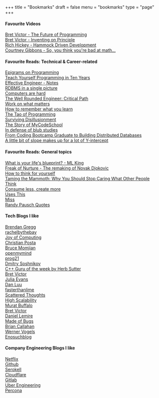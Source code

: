 +++
title = "Bookmarks"
draft = false
menu = "bookmarks"
type = "page"
+++

#### Favourite Videos
[Bret Victor - The Future of Programming](https://www.youtube.com/watch?v=8pTEmbeENF4) \
[Bret Victor - Inventing on Principle](https://www.youtube.com/watch?v=PUv66718DII) \
[Rich Hickey - Hammock Driven Development](https://www.youtube.com/watch?v=f84n5oFoZBc) \
[Courtney Gibbons - So, you think you're bad at math...](https://www.youtube.com/watch?v=kenf8E1RuoA&list=WL&index=14)


#### Favourite Reads: Technical & Career-related
[Epigrams on Programming](https://gist.github.com/camdez/812824ed9d48df14604d)\
[Teach Yourself Programming in Ten Years](https://norvig.com/21-days.html) \
[Effective Engineer - Notes](https://gist.github.com/rondy/af1dee1d28c02e9a225ae55da2674a6f) \
[RDBMS in a single picture](https://medium.com/@iljamoisejevs/relational-database-in-a-single-picture-dcc5685a4105) \
[Computers are hard](https://medium.com/computers-are-hard/computers-are-hard-ed82bccc5c87)\
[The Well Rounded Engineer: Critical Path](https://speakerdeck.com/swanandp/the-well-rounded-engineer)\
[Work on what matters](https://staffeng.com/guides/work-on-what-matters) \
[How to remember what you learn](https://vasilishynkarenka.com/learning/) \
[The Tao of Programming](https://www.mit.edu/~xela/tao.html)\
[Surviving Disillusionment](https://www.spakhm.com/p/surviving-disillusionment)\
[The Story of MyCodeSchool](https://www.freecodecamp.org/news/mycodeschool-youtube-channel-history/) \
[In defense of blub studies](https://www.benkuhn.net/blub/) \
[From Coding Bootcamp Graduate to Building Distributed Databases](https://medium.com/swlh/from-coding-bootcamp-graduate-to-building-distributed-databases-29acbb723d8) \
[A little bit of slope makes up for a lot of Y-intercept](https://gist.github.com/gtallen1187/e83ed02eac6cc8d7e185)


#### Favourite Reads: General topics
[What is your life's blueprint? - ML King](https://projects.seattletimes.com/mlk/words-blueprint.html) \
[Freak of Nurture - The remaking of Novak Djokovic](https://www.espn.in/tennis/story/_/id/8132800/has-novak-djokovic-become-fittest-athlete-ever-espn-magazine)\
[How to think for yourself](http://paulgraham.com/think.html)\
[Taming the Mammoth: Why You Should Stop Caring What Other People Think](https://waitbutwhy.com/2014/06/taming-mammoth-let-peoples-opinions-run-life.html)\
[Consume less, create more](https://blog.tjcx.me/p/consume-less-create-more)\
[Uses This](https://usesthis.com/) \
[Miss](https://zenhabits.net/miss/) \
[Randy Pausch Quotes](https://www.goodreads.com/author/quotes/287960.Randy_Pausch)

#### Tech Blogs I like
[Brendan Gregg](http://www.brendangregg.com/blog/index.html) \
[rachelbythebay](https://rachelbythebay.com/) \
[Joy of Computing](https://joy.recurse.com/) \
[Christian Posta](https://blog.christianposta.com/posts/) \
[Bruce Momjian](https://momjian.us/main/blogs/pgblog/2020.html)\
[openmymind](https://www.openmymind.io/)\
[prog21](https://prog21.dadgum.com/)\
[Dmitry Soshnikov](http://dmitrysoshnikov.com/)\
[C++ Guru of the week by Herb Sutter](http://www.gotw.ca/gotw/index.htm)\
[Bret Victor](http://worrydream.com/)\
[Julia Evans](https://jvns.ca/) \
[Dan Luu](https://danluu.com/) \
[fasterthanlime](https://fasterthanli.me/) \
[Scattered Thoughts](https://scattered-thoughts.net/) \
[High Scalability](http://highscalability.com/) \
[Murat Buffalo](https://muratbuffalo.blogspot.com/) \
[Bret Victor](http://worrydream.com/) \
[Daniel Lemire](https://lemire.me/blog/) \
[Made of Bugs](https://blog.nelhage.com/) \
[Brian Callahan](https://briancallahan.net/blog/archive.html) \
[Werner Vogels](https://www.allthingsdistributed.com/archive.html) \
[Enosuchblog](https://blog.yossarian.net/archive)

#### Company Engineering Blogs I like
[Netflix](https://netflixtechblog.com/ ) \
[Github](https://github.blog/) \
[Serokell](https://serokell.io/blog) \
[Cloudflare](https://blog.cloudflare.com/) \
[Gitlab](https://about.gitlab.com/blog/) \
[Uber Engineering](https://eng.uber.com/) \
[Percona](https://www.percona.com/blog/)
